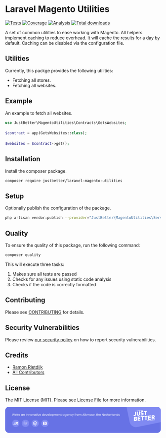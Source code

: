 # Laravel Magento Utilities

<p>
    <a href="https://github.com/justbetter/laravel-magento-utilities"><img src="https://img.shields.io/github/actions/workflow/status/justbetter/laravel-magento-utilities/tests.yml?label=tests&style=flat-square" alt="Tests"></a>
    <a href="https://github.com/justbetter/laravel-magento-utilities"><img src="https://img.shields.io/github/actions/workflow/status/justbetter/laravel-magento-utilities/coverage.yml?label=coverage&style=flat-square" alt="Coverage"></a>
    <a href="https://github.com/justbetter/laravel-magento-utilities"><img src="https://img.shields.io/github/actions/workflow/status/justbetter/laravel-magento-utilities/analyse.yml?label=analysis&style=flat-square" alt="Analysis"></a>
    <a href="https://github.com/justbetter/laravel-magento-utilities"><img src="https://img.shields.io/packagist/dt/justbetter/laravel-magento-utilities?color=blue&style=flat-square" alt="Total downloads"></a>
</p>

A set of common utilities to ease working with Magento. All helpers implement caching to reduce overhead. It will cache the results for a day by default. Caching can be disabled via the configuration file.

## Utilities

Currently, this packge provides the following utilities:

- Fetching all stores.
- Fetching all websites.

## Example

An example to fetch all websites.

```php
use JustBetter\MagentoUtilities\Contracts\GetsWebsites;

$contract = app(GetsWebsites::class);

$websites = $contract->get();
```

## Installation

Install the composer package.

```bash
composer require justbetter/laravel-magento-utilities
```

## Setup

Optionally publish the configuration of the package.

```bash
php artisan vendor:publish --provider="JustBetter\MagentoUtilities\ServiceProvider" --tag=config
```

## Quality

To ensure the quality of this package, run the following command:

```bash
composer quality
```

This will execute three tasks:

1. Makes sure all tests are passed
2. Checks for any issues using static code analysis
3. Checks if the code is correctly formatted

## Contributing

Please see [CONTRIBUTING](.github/CONTRIBUTING.md) for details.

## Security Vulnerabilities

Please review [our security policy](../../security/policy) on how to report security vulnerabilities.

## Credits

- [Ramon Rietdijk](https://github.com/ramonrietdijk)
- [All Contributors](../../contributors)

## License

The MIT License (MIT). Please see [License File](LICENSE.md) for more information.

<a href="https://justbetter.nl" title="JustBetter">
    <img src="./art/footer.svg" alt="JustBetter logo">
</a>
